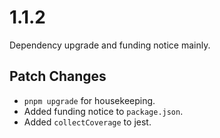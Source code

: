 # 1.1.2

Dependency upgrade and funding notice mainly.

## Patch Changes

- `pnpm upgrade` for housekeeping.
- Added funding notice to `package.json`.
- Added `collectCoverage` to jest.
